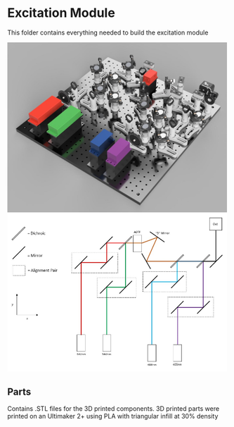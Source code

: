 # Excitation Module

This folder contains everything needed to build the excitation module

<img src="../Images/Excitation-Module.jpg" width="500">
<img src="../Images/Line_Excitation.jpg" width="500">

## Parts

Contains .STL files for the 3D printed components. 3D printed parts were printed on an Ultimaker 2+ using PLA with triangular infill at 30% density
